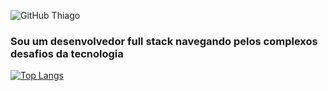 ![GitHub Thiago](https://github.com/Thiago0808/Thiago0808/assets/141963700/7b592df8-5510-4019-9f87-22af1c869f24)

### Sou um desenvolvedor full stack navegando pelos complexos desafios da tecnologia
[![Top Langs](https://github-readme-stats-git-masterrstaa-rickstaa.vercel.app/api/top-langs/?username=Thiago0808&theme=dracula&layout=pie)](https://github.com/anuraghazra/github-readme-stats)

<!--
**Thiago0808/Thiago0808** is a ✨ _special_ ✨ repository because its `README.md` (this file) appears on your GitHub profile.

Here are some ideas to get you started:

- 🔭 I’m currently working on ...
- 🌱 I’m currently learning ...
- 👯 I’m looking to collaborate on ...
- 🤔 I’m looking for help with ...
- 💬 Ask me about ...
- 📫 How to reach me: ...
- 😄 Pronouns: ...
- ⚡ Fun fact: ...
-->
